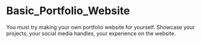 # Basic_Portfolio_Website
 You must try making your own portfolio website for yourself. Showcase your projects, your social media handles, your experience on the website. 
